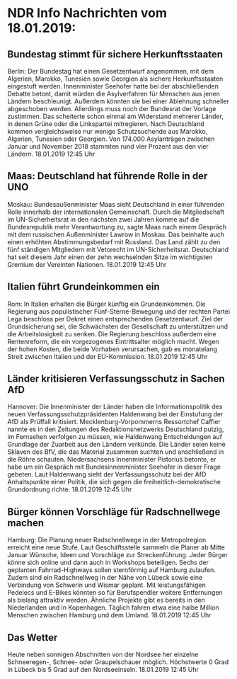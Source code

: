 # NDR Info Nachrichten vom 18.01.2019:


## Bundestag stimmt für sichere Herkunftsstaaten
Berlin: Der Bundestag hat einen Gesetzentwurf angenommen, mit dem Algerien, Marokko, Tunesien sowie Georgien als sichere Herkunftsstaaten eingestuft werden. Innenminister Seehofer hatte bei der abschließenden Debatte betont, damit würden die Asylverfahren für Menschen aus jenen Ländern beschleunigt. Außerdem könnten sie bei einer Ablehnung schneller abgeschoben werden. Allerdings muss noch der Bundesrat der Vorlage zustimmen. Das scheiterte schon einmal am Widerstand mehrerer Länder, in denen Grüne oder die Linkspartei mitregieren. Nach Deutschland kommen vergleichsweise nur wenige Schutzsuchende aus Marokko, Algerien, Tunesien oder Georgien. Von 174.000 Asylanträgen zwischen Januar und November 2018 stammten rund vier Prozent aus den vier Ländern. 18.01.2019 12:45 Uhr 

## Maas: Deutschland hat führende Rolle in der UNO
Moskau: Bundesaußenminister Maas sieht Deutschland in einer führenden Rolle innerhalb der internationalen Gemeinschaft. Durch die Mitgliedschaft im UN-Sicherheitsrat in den nächsten zwei Jahren komme auf die Bundesrepublik mehr Verantwortung zu, sagte Maas nach einem Gespräch mit dem russischen Außenminister Lawrow in Moskau. Das beinhalte auch einen erhöhten Abstimmungsbedarf mit Russland. Das Land zählt zu den fünf ständigen Mitgliedern mit Vetorecht im UN-Sicherheitsrat. Deutschland hat seit diesem Jahr einen der zehn wechselnden Sitze im wichtigsten Gremium der Vereinten Nationen. 18.01.2019 12:45 Uhr 

## Italien führt Grundeinkommen ein
Rom: In Italien erhalten die Bürger künftig ein Grundeinkommen. Die Regierung aus populistischer Fünf-Sterne-Bewegung und der rechten Partei Lega beschloss per Dekret einen entsprechenden Gesetzentwurf. Ziel der Grundsicherung sei, die Schwächsten der Gesellschaft zu unterstützen und die Arbeitslosigkeit zu senken. Die Regierung beschloss außerdem eine Rentenreform, die ein vorgezogenes Eintrittsalter möglich macht. Wegen der hohen Kosten, die beide Vorhaben verursachen, gab es monatelang Streit zwischen Italien und der EU-Kommission. 18.01.2019 12:45 Uhr 

## Länder kritisieren Verfassungsschutz in Sachen AfD
Hannover: 	Die Innenminister der Länder haben die Informationspolitik des neuen Verfassungsschutzpräsidenten Haldenwang bei der Einstufung der AfD als Prüffall kritisiert. Mecklenburg-Vorpommerns Ressortchef Caffier nannte es in den Zeitungen des Redaktionsnetzwerks Deutschland putzig, im Fernsehen verfolgen zu müssen, wie Haldenwang Entscheidungen auf Grundlage der Zuarbeit aus den Ländern verkünde. Die Länder seien keine Sklaven des BfV, die das Material zusammen suchten und anschließend in die Röhre schauten. Niedersachsens Innenminister Pistorius betonte, er habe um ein Gespräch mit Bundesinnenminister Seehofer in dieser Frage gebeten. Laut Haldenwang sieht der Verfassungsschutz bei der AfD Anhaltspunkte einer Politik, die sich gegen die freiheitlich-demokratische Grundordnung richte. 18.01.2019 12:45 Uhr 

## Bürger können Vorschläge für Radschnellwege machen
Hamburg: Die Planung neuer Radschnellwege in der Metropolregion erreicht eine neue Stufe. Laut Geschäftsstelle sammeln die Planer ab Mitte Januar Wünsche, Ideen und Vorschläge zur Streckenführung. Jeder Bürger könne sich online und dann auch in Workshops beteiligen. Sechs der geplanten Fahrrad-Highways sollen sternförmig auf Hamburg zulaufen. Zudem sind ein Radschnellweg in der Nähe von Lübeck sowie eine Verbindung von Schwerin und Wismar geplant. Mit leistungsfähigen Pedelecs und E-Bikes könnten so für Berufspendler weitere Entfernungen als bislang attraktiv werden. Ähnliche Projekte gibt es bereits in den Niederlanden und in Kopenhagen. Täglich fahren etwa eine halbe Million Menschen zwischen Hamburg und dem Umland. 18.01.2019 12:45 Uhr 

## Das Wetter
Heute neben sonnigen Abschnitten von der Nordsee her einzelne Schneeregen-, Schnee- oder Graupelschauer möglich. Höchstwerte 0 Grad in Lübeck bis 5 Grad auf den Nordseeinseln. 18.01.2019 12:45 Uhr 
